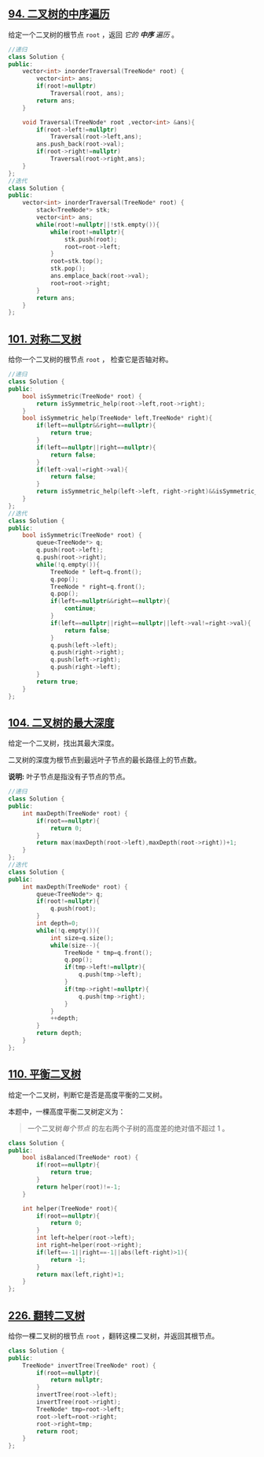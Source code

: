 ## [94. 二叉树的中序遍历](https://leetcode.cn/problems/binary-tree-inorder-traversal/)

给定一个二叉树的根节点 `root` ，返回 *它的 **中序** 遍历* 。

```c++
//递归
class Solution {
public:
    vector<int> inorderTraversal(TreeNode* root) {
        vector<int> ans;
        if(root!=nullptr)
            Traversal(root, ans);
        return ans;
    }

    void Traversal(TreeNode* root ,vector<int> &ans){
        if(root->left!=nullptr)
            Traversal(root->left,ans);
        ans.push_back(root->val);
        if(root->right!=nullptr)
            Traversal(root->right,ans);
    }
};
//迭代
class Solution {
public:
    vector<int> inorderTraversal(TreeNode* root) {
        stack<TreeNode*> stk;
        vector<int> ans;
        while(root!=nullptr||!stk.empty()){
            while(root!=nullptr){
                stk.push(root);
                root=root->left;
            }
            root=stk.top();
            stk.pop();
            ans.emplace_back(root->val);
            root=root->right;
        }
        return ans;
    }
};
```

## [101. 对称二叉树](https://leetcode.cn/problems/symmetric-tree/)

给你一个二叉树的根节点 `root` ， 检查它是否轴对称。

```c++
//递归
class Solution {
public:
    bool isSymmetric(TreeNode* root) {
        return isSymmetric_help(root->left,root->right);
    }
    bool isSymmetric_help(TreeNode* left,TreeNode* right){
        if(left==nullptr&&right==nullptr){
            return true;
        }
        if(left==nullptr||right==nullptr){
            return false;
        }
        if(left->val!=right->val){
            return false;
        }
        return isSymmetric_help(left->left, right->right)&&isSymmetric_help(left->right, right->left);
    }
};
//迭代
class Solution {
public:
    bool isSymmetric(TreeNode* root) {
        queue<TreeNode*> q;
        q.push(root->left);
        q.push(root->right);
        while(!q.empty()){
            TreeNode * left=q.front();
            q.pop();
            TreeNode * right=q.front();
            q.pop();
            if(left==nullptr&&right==nullptr){
                continue;
            }
            if(left==nullptr||right==nullptr||left->val!=right->val){
                return false;
            }
            q.push(left->left);
            q.push(right->right);
            q.push(left->right);
            q.push(right->left);
        }
        return true;
    }
};
```

## [104. 二叉树的最大深度](https://leetcode.cn/problems/maximum-depth-of-binary-tree/)

给定一个二叉树，找出其最大深度。

二叉树的深度为根节点到最远叶子节点的最长路径上的节点数。

**说明:** 叶子节点是指没有子节点的节点。

```c++
//递归
class Solution {
public:
    int maxDepth(TreeNode* root) {
        if(root==nullptr){
            return 0;
        }
        return max(maxDepth(root->left),maxDepth(root->right))+1;
    }
};
//迭代
class Solution {
public:
    int maxDepth(TreeNode* root) {
        queue<TreeNode*> q;
        if(root!=nullptr){
            q.push(root);
        }
        int depth=0;
        while(!q.empty()){
            int size=q.size();
            while(size--){
                TreeNode * tmp=q.front();
                q.pop();
                if(tmp->left!=nullptr){
                    q.push(tmp->left);
                }
                if(tmp->right!=nullptr){
                    q.push(tmp->right);
                }   
            }
            ++depth;
        }
        return depth;
    }
};
```

## [110. 平衡二叉树](https://leetcode.cn/problems/balanced-binary-tree/)

给定一个二叉树，判断它是否是高度平衡的二叉树。

本题中，一棵高度平衡二叉树定义为：

> 一个二叉树*每个节点* 的左右两个子树的高度差的绝对值不超过 1 。

```c++
class Solution {
public:
    bool isBalanced(TreeNode* root) {
        if(root==nullptr){
            return true;
        }
        return helper(root)!=-1;
    }

    int helper(TreeNode* root){
        if(root==nullptr){
            return 0;
        }
        int left=helper(root->left);
        int right=helper(root->right);
        if(left==-1||right==-1||abs(left-right)>1){
            return -1;
        }
        return max(left,right)+1;
    }
};
```

## [226. 翻转二叉树](https://leetcode.cn/problems/invert-binary-tree/)

给你一棵二叉树的根节点 `root` ，翻转这棵二叉树，并返回其根节点。

```c++
class Solution {
public:
    TreeNode* invertTree(TreeNode* root) {
        if(root==nullptr){
            return nullptr;
        }
        invertTree(root->left);
        invertTree(root->right);
        TreeNode* tmp=root->left;
        root->left=root->right;
        root->right=tmp;
        return root;
    }
};
```


